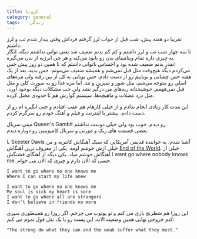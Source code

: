 ```yaml
---
title: کرونا
category: general
tags:    زندگی 
---
```






تقریبا دو هفته پیش، شب قبل از خواب لرز گرفتم فرداش وقتی بیدار شدم تب و لرز داشتم. <br/>
تا سه چهار شب تب و لرز داشتم و کم کم بدنم ضعیف شد یعنی توانی نداشتم دیگه. انگار یه چیزی داره تمام ویتامینای بدن رو نابود می‌کنه و هر چی انرژیه از بدن می‌گیره. <br/>
انقدر بدنم ضعیف شده بود و احساس ناتوانی داشتم که تا همین دو روز پیش حس می‌کردم دیگه هیچ‌وقت مثل قبل نمی‌شم و همیشه ضعیف می‌مونم. حس بدیه. بعد از یک هفته حس چشایی و بویاییم رو از دست دادم. حس بویایی به کل از بین رفته ولی مزه‌های اصلی رو متوجه می‌شم، مثل شور و شیرین و تند. اما مزه غذا رو به صورت کلی و مثل قبل نمی‌فهمم.
خوشبختانه ریه‌های من درگیر نشد ولی خب مشکلات دیگه بوجود آورد، مثل درد عضلات و ماهیچه‌ها.
سیستم گوارش هم تا حدودی مختل کرده. 

این مدت کار زیادی انجام ندادم و از خیلی کارهام هم عقب افتادم و حتی انگیزه ام رو از دست دادم. بیشتر با اینترنت و فیلم و آهنگ خودم رو سرگرم کردم.

مینی سریال Queen's Gambit رو دیدم. خوب بود ولی خیلی دوست نداشتم.<br/>
بعضی قسمت های ریک و مورتی  و سریال کامیونیتی رو دوباره دیدم. 
 
با Skeeter Davis آشنا شدم، یه خواننده قدیمی آمریکایی که سبک آهنگاش کانتریه و من خیلی ازش خوشم اومد. یکی از معروف ترین آهنگاش [End of the World](https://www.youtube.com/watch?v=xHa6a3FtPJg). خیلی از آهنگاش خوشم میاد. یکی دیگه از آهنگای قشنگش I want go where nobody knows me. حسی که الان دارم و چیزی که الان می خوام.

    I want to go where no one knows me
    Where I can start my life anew
    
    I want to go where no one knows me
    My soul is sick my heart is sore
    I want to go where all are strangers
    I don't believe in friends no more


این روزا هم شطرنج بازی می کنم و تو یوتوب می چرخم. اگر روزا رو همینطوری سپری کنم خروجی نهایی همین وضعیته الانه. این پست رو با یک نقل قول تموم می کنم:

    "The strong do what they can and the weak suffer what they must."













